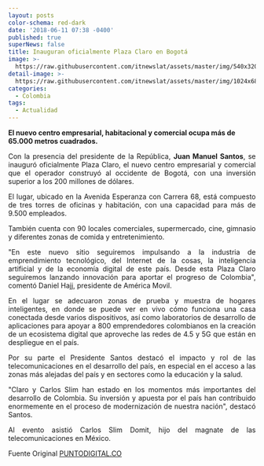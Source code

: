 ```yaml
---
layout: posts
color-schema: red-dark
date: '2018-06-11 07:38 -0400'
published: true
superNews: false
title: Inauguran oficialmente Plaza Claro en Bogotá
image: >-
  https://raw.githubusercontent.com/itnewslat/assets/master/img/540x320/Inaugura-claro-p.jpg
detail-image: >-
  https://raw.githubusercontent.com/itnewslat/assets/master/img/1024x680/Inaugura-claro-g.jpg
categories:
  - Colombia
tags:
  - Actualidad
---
```

**El nuevo centro empresarial, habitacional y comercial ocupa más de 65.000 metros cuadrados.**

<p style="text-align: justify;">Con la presencia del presidente de la República, <Strong>Juan Manuel Santos</Strong>, se inauguró oficialmente Plaza Claro, el nuevo centro empresarial y comercial que el operador construyó al occidente de Bogotá, con una inversión superior a los 200 millones de dólares.</p>

<p style="text-align: justify;">El lugar, ubicado en la Avenida Esperanza con Carrera 68, está compuesto de tres torres de oficinas y habitación, con una capacidad para más de 9.500 empleados.</p>

<p style="text-align: justify;">También cuenta con 90 locales comerciales,  supermercado, cine, gimnasio y diferentes zonas de comida y entretenimiento.</p>

<p style="text-align: justify;">"En este nuevo sitio seguiremos impulsando a la industria de emprendimiento tecnológico, del Internet de la cosas, la inteligencia artificial y de la economía digital de este país. Desde esta Plaza Claro seguiremos lanzando innovación para aportar el progreso de Colombia", comentó Daniel Hajj, presidente de América Movil.</p>

<p style="text-align: justify;">En el lugar se adecuaron zonas de prueba y muestra de hogares  inteligentes, en donde se puede ver en vivo cómo funciona una casa conectada desde varios dispositivos, así como laboratorios de desarrollo de aplicaciones para apoyar a 800 emprendedores colombianos en la creación de un ecosistema digital que aproveche las redes de 4.5 y 5G que están en despliegue en el país.</p>

<p style="text-align: justify;">Por su parte el Presidente Santos destacó el impacto y rol de las telecomunicaciones en el desarrollo del país, en especial en el acceso a las zonas más alejadas del país y en sectores como la educación y la salud.</p>

<p style="text-align: justify;">"Claro y Carlos Slim han estado en los momentos más importantes del desarrollo de Colombia. Su inversión y apuesta por el país han contribuido enormemente en el proceso de modernización de nuestra nación", destacó Santos.</p>

<p style="text-align: justify;">Al evento asistió Carlos Slim Domit, hijo del magnate de las telecomunicaciones en México.</p>

Fuente Original [PUNTODIGITAL.CO](http://caracol.com.co/radio/2018/06/06/tecnologia/1528313679_944041.html)